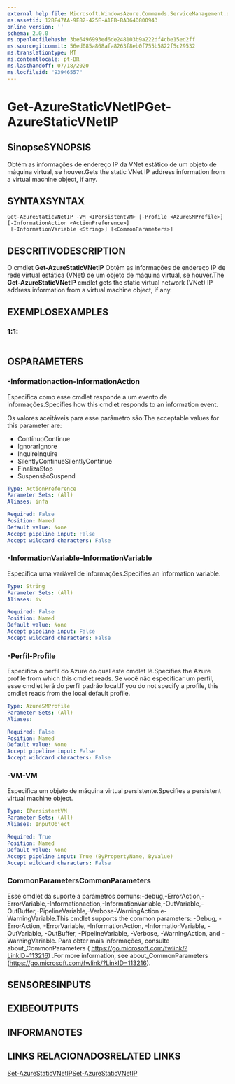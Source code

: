```yaml
---
external help file: Microsoft.WindowsAzure.Commands.ServiceManagement.dll-Help.xml
ms.assetid: 12BF47AA-9E82-425E-A1EB-BAD64D800943
online version: ''
schema: 2.0.0
ms.openlocfilehash: 3be6496993ed6de248103b9a222df4cbe15ed2ff
ms.sourcegitcommit: 56ed085a868afa8263f8eb0f755b5822f5c29532
ms.translationtype: MT
ms.contentlocale: pt-BR
ms.lasthandoff: 07/18/2020
ms.locfileid: "93946557"
---
```

# <span data-ttu-id="74599-101">Get-AzureStaticVNetIP</span><span class="sxs-lookup"><span data-stu-id="74599-101">Get-AzureStaticVNetIP</span></span>

## <span data-ttu-id="74599-102">Sinopse</span><span class="sxs-lookup"><span data-stu-id="74599-102">SYNOPSIS</span></span>
<span data-ttu-id="74599-103">Obtém as informações de endereço IP da VNet estático de um objeto de máquina virtual, se houver.</span><span class="sxs-lookup"><span data-stu-id="74599-103">Gets the static VNet IP address information from a virtual machine object, if any.</span></span>

## <span data-ttu-id="74599-104">SYNTAX</span><span class="sxs-lookup"><span data-stu-id="74599-104">SYNTAX</span></span>

```
Get-AzureStaticVNetIP -VM <IPersistentVM> [-Profile <AzureSMProfile>] [-InformationAction <ActionPreference>]
 [-InformationVariable <String>] [<CommonParameters>]
```

## <span data-ttu-id="74599-105">DESCRITIVO</span><span class="sxs-lookup"><span data-stu-id="74599-105">DESCRIPTION</span></span>
<span data-ttu-id="74599-106">O cmdlet **Get-AzureStaticVNetIP** Obtém as informações de endereço IP de rede virtual estática (VNet) de um objeto de máquina virtual, se houver.</span><span class="sxs-lookup"><span data-stu-id="74599-106">The **Get-AzureStaticVNetIP** cmdlet gets the static virtual network (VNet) IP address information from a virtual machine object, if any.</span></span>

## <span data-ttu-id="74599-107">EXEMPLOS</span><span class="sxs-lookup"><span data-stu-id="74599-107">EXAMPLES</span></span>

### <span data-ttu-id="74599-108">1:</span><span class="sxs-lookup"><span data-stu-id="74599-108">1:</span></span>
```

```

## <span data-ttu-id="74599-109">OS</span><span class="sxs-lookup"><span data-stu-id="74599-109">PARAMETERS</span></span>

### <span data-ttu-id="74599-110">-Informationaction</span><span class="sxs-lookup"><span data-stu-id="74599-110">-InformationAction</span></span>
<span data-ttu-id="74599-111">Especifica como esse cmdlet responde a um evento de informações.</span><span class="sxs-lookup"><span data-stu-id="74599-111">Specifies how this cmdlet responds to an information event.</span></span>

<span data-ttu-id="74599-112">Os valores aceitáveis para esse parâmetro são:</span><span class="sxs-lookup"><span data-stu-id="74599-112">The acceptable values for this parameter are:</span></span>

- <span data-ttu-id="74599-113">Contínuo</span><span class="sxs-lookup"><span data-stu-id="74599-113">Continue</span></span>
- <span data-ttu-id="74599-114">Ignorar</span><span class="sxs-lookup"><span data-stu-id="74599-114">Ignore</span></span>
- <span data-ttu-id="74599-115">Inquire</span><span class="sxs-lookup"><span data-stu-id="74599-115">Inquire</span></span>
- <span data-ttu-id="74599-116">SilentlyContinue</span><span class="sxs-lookup"><span data-stu-id="74599-116">SilentlyContinue</span></span>
- <span data-ttu-id="74599-117">Finaliza</span><span class="sxs-lookup"><span data-stu-id="74599-117">Stop</span></span>
- <span data-ttu-id="74599-118">Suspensão</span><span class="sxs-lookup"><span data-stu-id="74599-118">Suspend</span></span>

```yaml
Type: ActionPreference
Parameter Sets: (All)
Aliases: infa

Required: False
Position: Named
Default value: None
Accept pipeline input: False
Accept wildcard characters: False
```

### <span data-ttu-id="74599-119">-InformationVariable</span><span class="sxs-lookup"><span data-stu-id="74599-119">-InformationVariable</span></span>
<span data-ttu-id="74599-120">Especifica uma variável de informações.</span><span class="sxs-lookup"><span data-stu-id="74599-120">Specifies an information variable.</span></span>

```yaml
Type: String
Parameter Sets: (All)
Aliases: iv

Required: False
Position: Named
Default value: None
Accept pipeline input: False
Accept wildcard characters: False
```

### <span data-ttu-id="74599-121">-Perfil</span><span class="sxs-lookup"><span data-stu-id="74599-121">-Profile</span></span>
<span data-ttu-id="74599-122">Especifica o perfil do Azure do qual este cmdlet lê.</span><span class="sxs-lookup"><span data-stu-id="74599-122">Specifies the Azure profile from which this cmdlet reads.</span></span>
<span data-ttu-id="74599-123">Se você não especificar um perfil, esse cmdlet lerá do perfil padrão local.</span><span class="sxs-lookup"><span data-stu-id="74599-123">If you do not specify a profile, this cmdlet reads from the local default profile.</span></span>

```yaml
Type: AzureSMProfile
Parameter Sets: (All)
Aliases: 

Required: False
Position: Named
Default value: None
Accept pipeline input: False
Accept wildcard characters: False
```

### <span data-ttu-id="74599-124">-VM</span><span class="sxs-lookup"><span data-stu-id="74599-124">-VM</span></span>
<span data-ttu-id="74599-125">Especifica um objeto de máquina virtual persistente.</span><span class="sxs-lookup"><span data-stu-id="74599-125">Specifies a persistent virtual machine object.</span></span>

```yaml
Type: IPersistentVM
Parameter Sets: (All)
Aliases: InputObject

Required: True
Position: Named
Default value: None
Accept pipeline input: True (ByPropertyName, ByValue)
Accept wildcard characters: False
```

### <span data-ttu-id="74599-126">CommonParameters</span><span class="sxs-lookup"><span data-stu-id="74599-126">CommonParameters</span></span>
<span data-ttu-id="74599-127">Esse cmdlet dá suporte a parâmetros comuns:-debug,-ErrorAction,-ErrorVariable,-Informationaction,-InformationVariable,-OutVariable,-OutBuffer,-PipelineVariable,-Verbose-WarningAction e-WarningVariable.</span><span class="sxs-lookup"><span data-stu-id="74599-127">This cmdlet supports the common parameters: -Debug, -ErrorAction, -ErrorVariable, -InformationAction, -InformationVariable, -OutVariable, -OutBuffer, -PipelineVariable, -Verbose, -WarningAction, and -WarningVariable.</span></span> <span data-ttu-id="74599-128">Para obter mais informações, consulte about_CommonParameters ( https://go.microsoft.com/fwlink/?LinkID=113216) .</span><span class="sxs-lookup"><span data-stu-id="74599-128">For more information, see about_CommonParameters (https://go.microsoft.com/fwlink/?LinkID=113216).</span></span>

## <span data-ttu-id="74599-129">SENSORES</span><span class="sxs-lookup"><span data-stu-id="74599-129">INPUTS</span></span>

## <span data-ttu-id="74599-130">EXIBE</span><span class="sxs-lookup"><span data-stu-id="74599-130">OUTPUTS</span></span>

## <span data-ttu-id="74599-131">INFORMA</span><span class="sxs-lookup"><span data-stu-id="74599-131">NOTES</span></span>

## <span data-ttu-id="74599-132">LINKS RELACIONADOS</span><span class="sxs-lookup"><span data-stu-id="74599-132">RELATED LINKS</span></span>

[<span data-ttu-id="74599-133">Set-AzureStaticVNetIP</span><span class="sxs-lookup"><span data-stu-id="74599-133">Set-AzureStaticVNetIP</span></span>](./Set-AzureStaticVNetIP.md)


